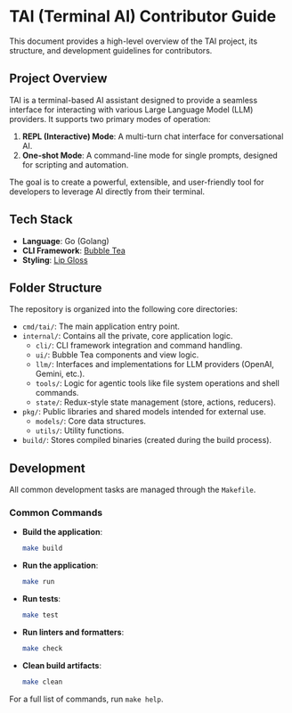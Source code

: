 # TAI (Terminal AI) Contributor Guide

This document provides a high-level overview of the TAI project, its structure, and development guidelines for contributors.

## Project Overview

TAI is a terminal-based AI assistant designed to provide a seamless interface for interacting with various Large Language Model (LLM) providers. It supports two primary modes of operation:

1.  **REPL (Interactive) Mode**: A multi-turn chat interface for conversational AI.
2.  **One-shot Mode**: A command-line mode for single prompts, designed for scripting and automation.

The goal is to create a powerful, extensible, and user-friendly tool for developers to leverage AI directly from their terminal.

## Tech Stack

-   **Language**: Go (Golang)
-   **CLI Framework**: [Bubble Tea](https://github.com/charmbracelet/bubbletea)
-   **Styling**: [Lip Gloss](https://github.com/charmbracelet/lipgloss)

## Folder Structure

The repository is organized into the following core directories:

-   `cmd/tai/`: The main application entry point.
-   `internal/`: Contains all the private, core application logic.
    -   `cli/`: CLI framework integration and command handling.
    -   `ui/`: Bubble Tea components and view logic.
    -   `llm/`: Interfaces and implementations for LLM providers (OpenAI, Gemini, etc.).
    -   `tools/`: Logic for agentic tools like file system operations and shell commands.
    -   `state/`: Redux-style state management (store, actions, reducers).
-   `pkg/`: Public libraries and shared models intended for external use.
    -   `models/`: Core data structures.
    -   `utils/`: Utility functions.
-   `build/`: Stores compiled binaries (created during the build process).

## Development

All common development tasks are managed through the `Makefile`.

### Common Commands

-   **Build the application**:
    ```sh
    make build
    ```

-   **Run the application**:
    ```sh
    make run
    ```

-   **Run tests**:
    ```sh
    make test
    ```

-   **Run linters and formatters**:
    ```sh
    make check
    ```

-   **Clean build artifacts**:
    ```sh
    make clean
    ```

For a full list of commands, run `make help`.
